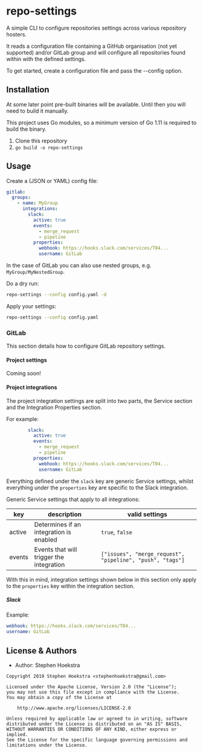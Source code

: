 # repo-settings

A simple CLI to configure repositories settings across various repository hosters.

It reads a configuration file containing a GitHub organisation (not yet supported) and/or GitLab group and will configure all repositories found within with the defined settings.

To get started, create a configuration file and pass the --config option.

## Installation

At some later point pre-built binaries will be available. Until then you will need to build it manually.

This project uses Go modules, so a minimum version of Go 1.11 is required to build the binary.

1. Clone this repository
2. `go build -o repo-settings`

## Usage

Create a (JSON or YAML) config file:

```yaml
gitlab:
  groups:
    - name: MyGroup
      integrations:
        slack:
          active: true
          events:
            - merge_request
            - pipeline
          properties:
            webhook: https://hooks.slack.com/services/T04...
            username: GitLab
```

In the case of GitLab you can also use nested groups, e.g. `MyGroup/MyNestedGroup`.

Do a dry run:

```bash
repo-settings --config config.yaml -d
```

Apply your settings:

```bash
repo-settings --config config.yaml
```

### GitLab

This section details how to configure GitLab repository settings.

#### Project settings

Coming soon!

#### Project integrations

The project integration settings are split into two parts, the Service section and the Integration Properties section.

For example:

```YAML
        slack:
          active: true
          events:
            - merge_request
            - pipeline
          properties:
            webhook: https://hooks.slack.com/services/T04...
            username: GitLab
```

Everything defined under the `slack` key are generic Service settings, whilst everything under the `properties` key are specific to the Slack integration.

Generic Service settings that apply to all integrations:

| key    | description                              | valid settings                                            |
| ------ | ---------------------------------------- | --------------------------------------------------------- |
| active | Determines if an integration is enabled  | `true`, `false`                                           |
| events | Events that will trigger the integration | `["issues", "merge_request", "pipeline", "push", "tags"]` |

With this in mind, integration settings shown below in this section only apply to the `properties` key within the integration section.

##### Slack

Example:

```YAML
webhook: https://hooks.slack.com/services/T04...
username: GitLab
```

## License & Authors

- Author: Stephen Hoekstra

```text
Copyright 2019 Stephen Hoekstra <stephenhoekstra@gmail.com>

Licensed under the Apache License, Version 2.0 (the "License");
you may not use this file except in compliance with the License.
You may obtain a copy of the License at

    http://www.apache.org/licenses/LICENSE-2.0

Unless required by applicable law or agreed to in writing, software
distributed under the License is distributed on an "AS IS" BASIS,
WITHOUT WARRANTIES OR CONDITIONS OF ANY KIND, either express or implied.
See the License for the specific language governing permissions and
limitations under the License.
```

